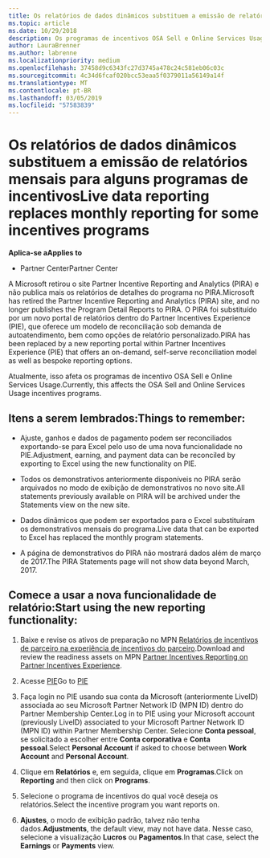 ```yaml
---
title: Os relatórios de dados dinâmicos substituem a emissão de relatórios mensais para alguns programas de incentivos | Partner Center
ms.topic: article
ms.date: 10/29/2018
description: Os programas de incentivos OSA Sell e Online Services Usage agora podem obter relatórios de dados dinâmicos.
author: LauraBrenner
ms.author: labrenne
ms.localizationpriority: medium
ms.openlocfilehash: 37458d9c6343fc27d3745a478c24c581eb06c03c
ms.sourcegitcommit: 4c34d6fcaf020bcc53eaa5f0379011a56149a14f
ms.translationtype: MT
ms.contentlocale: pt-BR
ms.lasthandoff: 03/05/2019
ms.locfileid: "57583839"
---
```

# <a name="live-data-reporting-replaces-monthly-reporting-for-some-incentives-programs"></a><span data-ttu-id="b5038-103">Os relatórios de dados dinâmicos substituem a emissão de relatórios mensais para alguns programas de incentivos</span><span class="sxs-lookup"><span data-stu-id="b5038-103">Live data reporting replaces monthly reporting for some incentives programs</span></span>

<span data-ttu-id="b5038-104">**Aplica-se a**</span><span class="sxs-lookup"><span data-stu-id="b5038-104">**Applies to**</span></span>

-  <span data-ttu-id="b5038-105">Partner Center</span><span class="sxs-lookup"><span data-stu-id="b5038-105">Partner Center</span></span>

<span data-ttu-id="b5038-106">A Microsoft retirou o site Partner Incentive Reporting and Analytics (PIRA) e não publica mais os relatórios de detalhes do programa no PIRA.</span><span class="sxs-lookup"><span data-stu-id="b5038-106">Microsoft has retired the Partner Incentive Reporting and Analytics (PIRA) site, and no longer publishes the Program Detail Reports to PIRA.</span></span> <span data-ttu-id="b5038-107">O PIRA foi substituído por um novo portal de relatórios dentro do Partner Incentives Experience (PIE), que oferece um modelo de reconciliação sob demanda de autoatendimento, bem como opções de relatório personalizado.</span><span class="sxs-lookup"><span data-stu-id="b5038-107">PIRA has been replaced by a new reporting portal within Partner Incentives Experience (PIE) that offers an on-demand, self-serve reconciliation model as well as bespoke reporting options.</span></span> 

<span data-ttu-id="b5038-108">Atualmente, isso afeta os programas de incentivo OSA Sell e Online Services Usage.</span><span class="sxs-lookup"><span data-stu-id="b5038-108">Currently, this affects the OSA Sell and Online Services Usage incentives programs.</span></span>

## <a name="things-to-remember"></a><span data-ttu-id="b5038-109">Itens a serem lembrados:</span><span class="sxs-lookup"><span data-stu-id="b5038-109">Things to remember:</span></span> 

- <span data-ttu-id="b5038-110">Ajuste, ganhos e dados de pagamento podem ser reconciliados exportando-se para Excel pelo uso de uma nova funcionalidade no PIE.</span><span class="sxs-lookup"><span data-stu-id="b5038-110">Adjustment, earning, and payment data can be reconciled by exporting to Excel using the new functionality on PIE.</span></span>

- <span data-ttu-id="b5038-111">Todos os demonstrativos anteriormente disponíveis no PIRA serão arquivados no modo de exibição de demonstrativos no novo site.</span><span class="sxs-lookup"><span data-stu-id="b5038-111">All statements previously available on PIRA will be archived under the Statements view on the new site.</span></span> 

- <span data-ttu-id="b5038-112">Dados dinâmicos que podem ser exportados para o Excel substituíram os demonstrativos mensais do programa.</span><span class="sxs-lookup"><span data-stu-id="b5038-112">Live data that can be exported to Excel has replaced the monthly program statements.</span></span>

- <span data-ttu-id="b5038-113">A página de demonstrativos do PIRA não mostrará dados além de março de 2017.</span><span class="sxs-lookup"><span data-stu-id="b5038-113">The PIRA Statements page will not show data beyond March, 2017.</span></span>
 
## <a name="start-using-the-new-reporting-functionality"></a><span data-ttu-id="b5038-114">Comece a usar a nova funcionalidade de relatório:</span><span class="sxs-lookup"><span data-stu-id="b5038-114">Start using the new reporting functionality:</span></span> 

1. <span data-ttu-id="b5038-115">Baixe e revise os ativos de preparação no MPN [Relatórios de incentivos de parceiro na experiência de incentivos do parceiro](https://aka.ms/osareadiness ).</span><span class="sxs-lookup"><span data-stu-id="b5038-115">Download and review the readiness assets on MPN [Partner Incentives Reporting on Partner Incentives Experience](https://aka.ms/osareadiness ).</span></span>

2. <span data-ttu-id="b5038-116">Acesse [PIE](https://partnerincentives.microsoft.com/)</span><span class="sxs-lookup"><span data-stu-id="b5038-116">Go to [PIE](https://partnerincentives.microsoft.com/)</span></span>

3. <span data-ttu-id="b5038-117">Faça login no PIE usando sua conta da Microsoft (anteriormente LiveID) associada ao seu Microsoft Partner Network ID (MPN ID) dentro do Partner Membership Center.</span><span class="sxs-lookup"><span data-stu-id="b5038-117">Log in to PIE using your Microsoft account (previously LiveID) associated to your Microsoft Partner Network ID (MPN ID) within Partner Membership Center.</span></span> <span data-ttu-id="b5038-118">Selecione **Conta pessoal**, se solicitado a escolher entre **Conta corporativa** e **Conta pessoal**.</span><span class="sxs-lookup"><span data-stu-id="b5038-118">Select **Personal Account** if asked to choose between **Work Account** and **Personal Account**.</span></span>

4. <span data-ttu-id="b5038-119">Clique em **Relatórios** e, em seguida, clique em **Programas**.</span><span class="sxs-lookup"><span data-stu-id="b5038-119">Click on **Reporting** and then click on **Programs**.</span></span> 

5. <span data-ttu-id="b5038-120">Selecione o programa de incentivos do qual você deseja os relatórios.</span><span class="sxs-lookup"><span data-stu-id="b5038-120">Select the incentive program you want reports on.</span></span> 

6. <span data-ttu-id="b5038-121">**Ajustes**, o modo de exibição padrão, talvez não tenha dados.</span><span class="sxs-lookup"><span data-stu-id="b5038-121">**Adjustments**, the default view, may not have data.</span></span>  <span data-ttu-id="b5038-122">Nesse caso, selecione a visualização **Lucros** ou **Pagamentos**.</span><span class="sxs-lookup"><span data-stu-id="b5038-122">In that case, select the **Earnings** or **Payments** view.</span></span>


 

 



